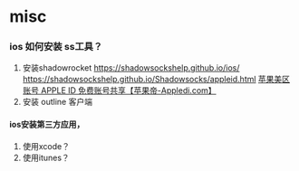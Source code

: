# misc





### ios 如何安装 ss工具？

1. 安装shadowrocket https://shadowsockshelp.github.io/ios/ https://shadowsockshelp.github.io/Shadowsocks/appleid.html [苹果美区账号 APPLE ID 免费账号共享【苹果帝-Appledi.com】](https://appledi.com/)
2. 安装 outline 客户端


#### ios安装第三方应用，
1. 使用xcode？
2. 使用itunes？
